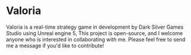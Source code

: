 # Valoria
Valoria is a real-time strategy game in development by Dark Silver Games Studio using Unreal engine 5, This project is open-source, and I welcome anyone who is interested in collaborating with me. Please feel free to send me a message if you'd like to contribute!
